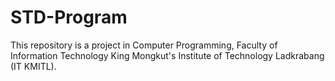 # STD-Program
This repository is a project in Computer Programming, Faculty of Information Technology King Mongkut's Institute of Technology Ladkrabang (IT KMITL).
